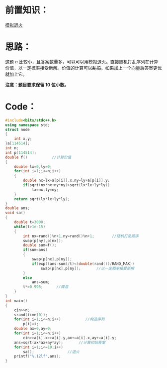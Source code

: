 # 前置知识：
[模拟退火](https://www.luogu.com.cn/problem/P1337)
# 思路：
这题 $n$ 比较小，且答案数量多，可以可以用模拟退火。直接随机打乱序列在计算价值，以一定概率接受新解。价值的计算可以~~乱搞~~。如果加上一个向量后答案更优就加上它。

**注意：题目要求保留 $10$ 位小数。**
# Code：
```cpp
#include<bits/stdc++.h>
using namespace std;
struct node
{
	int x,y;
}a[114514];
int n;
int p[114514];
double f()           //计算价值 
{
	double lx=0,ly=0;
	for(int i=1;i<=n;i++)
	{
		double nx=lx+a[p[i]].x,ny=ly+a[p[i]].y;
		if(sqrt(nx*nx+ny*ny)>sqrt(lx*lx+ly*ly))
			lx=nx,ly=ny;
	}
	return sqrt(lx*lx+ly*ly);
}
double ans;
void sa()
{
	double t=3000;
	while(t>1e-15)
	{ 
		int nx=rand()%n+1,ny=rand()%n+1;        //随机打乱顺序 
		swap(p[ny],p[nx]); 
		double sum=f();
		if(sum<ans)
		{
			swap(p[nx],p[ny]);
			if(exp((ans-sum)/t)<(double(rand())/RAND_MAX))
				swap(p[nx],p[ny]);       //以一定概率接受新解 
		}
		else
			ans=sum;
		t*=0.995;      //降温 
	}
}
int main()
{
	cin>>n;
	srand(time(0));
	for(int i=1;i<=n;i++)           //构造序列 
		p[i]=i;
	double ax=0,ay=0;
	for(int i=1;i<=n;i++)
		cin>>a[i].x>>a[i].y,ax+=a[i].x,ay+=a[i].y;
	ans=sqrt(ax*ax+ay*ay);       //计算初始答案 
	for(int i=1;i<=10;i++)
		sa();               //退火 
	printf("%.12lf",ans);
}
```
